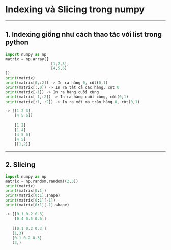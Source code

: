 # Indexing và Slicing trong numpy 
---
## 1. Indexing giống như cách thao tác với list trong python 
```python
import numpy as np
matrix = np.array([
                    [1,2,3],
                    [4,5,6]
])
print(matrix)
print(matrix[0,:2]) -> In ra hàng 0, cột(0,1)
print(matrix[:,0]) -> In ra tất cả các hàng, cột 0
print(matrix[-1]) -> In ra hàng cuối cùng 
print(matrix[-1,:2]) -> In ra hàng cuối cùng, cột(0,1)
print(matrix[:1, :2]) -> In ra một ma trận hàng 0, cột(0,1)

-> [[1 2 3]
    [4 5 6]]
    
    [1 2]
    [1 4]
    [4 5 6]
    [4 5]
    [[1,2]]
```
---
## 2. Slicing 
```python
import numpy as np 
matrix = np.random.random((2,3))
print(matrix)
print(matrix[0:1])
print(matrix[0:1].shape)
print(matrix[0:1][-1])
print(matrix[0:1][-1].shape)

-> [[0.1 0.2 0.3]
    [0.4 0.5 0.6]]
    
   [[0.1 0.2 0.3]]
   (1,3)
   [0.1 0.2 0.3]
   (3,)
 ```
 
    
